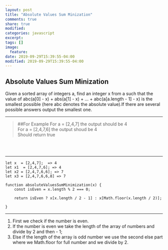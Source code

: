 ```yaml
---
layout: post
title: "Absolute Values Sum Minization"
comments: true
share: true
modified:
categories: javascript
excerpt:
tags: []
image:
  feature:
date: 2019-09-29T15:39:55-04:00
modified: 2019-09-29T15:39:55-04:00
---
```


## Absolute Values Sum Minization

Given a sorted array of integers a, find an integer x from a such that the value of 
	abc(a[0] - x) + abs(a[1] - x) + ... + abc(a[a.length - 1] - x)
is the smallest possible (here abc denotes the absolute value).If there are several possible answers output the smallest one.

___

> ##For Example
For a = [2,4,7] the output should be 4<br>
For a = [2,4,7,6] the output shoud be 4<br>
Should return true<br>
##
<br>

___


~~~
let x  = [2,4,7];  => 4
let x1  = [2,4,7,6]; => 4
let x2 = [2,4,7,6,6]; => 7
let x3 = [2,4,7,6,6,8] => 7

function absoluteValuesSumMinimization(x) {
	const isEven = x.length % 2 === 0;

	return isEven ? x[x.length / 2 - 1] : x[Math.floor(x.length / 2)];

} 

~~~

___

1. First we check if the number is even.
2. If the number is even we take the length of the array of numbers and divide by 2 and then - 1;
3. Else if the length of the array is odd number we use the second else part where we Math.floor for full number and we divide by 2.